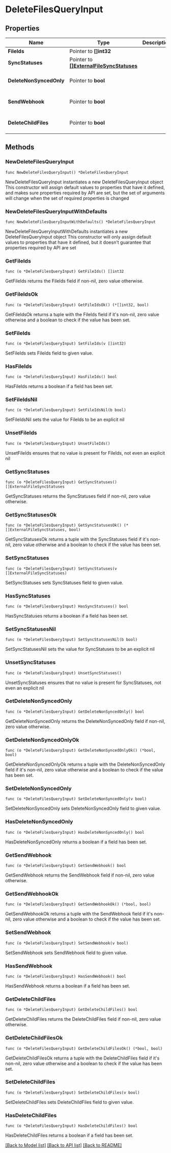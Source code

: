 # DeleteFilesQueryInput

## Properties

Name | Type | Description | Notes
------------ | ------------- | ------------- | -------------
**FileIds** | Pointer to **[]int32** |  | [optional] 
**SyncStatuses** | Pointer to [**[]ExternalFileSyncStatuses**](ExternalFileSyncStatuses.md) |  | [optional] 
**DeleteNonSyncedOnly** | Pointer to **bool** |  | [optional] [default to false]
**SendWebhook** | Pointer to **bool** |  | [optional] [default to false]
**DeleteChildFiles** | Pointer to **bool** |  | [optional] [default to false]

## Methods

### NewDeleteFilesQueryInput

`func NewDeleteFilesQueryInput() *DeleteFilesQueryInput`

NewDeleteFilesQueryInput instantiates a new DeleteFilesQueryInput object
This constructor will assign default values to properties that have it defined,
and makes sure properties required by API are set, but the set of arguments
will change when the set of required properties is changed

### NewDeleteFilesQueryInputWithDefaults

`func NewDeleteFilesQueryInputWithDefaults() *DeleteFilesQueryInput`

NewDeleteFilesQueryInputWithDefaults instantiates a new DeleteFilesQueryInput object
This constructor will only assign default values to properties that have it defined,
but it doesn't guarantee that properties required by API are set

### GetFileIds

`func (o *DeleteFilesQueryInput) GetFileIds() []int32`

GetFileIds returns the FileIds field if non-nil, zero value otherwise.

### GetFileIdsOk

`func (o *DeleteFilesQueryInput) GetFileIdsOk() (*[]int32, bool)`

GetFileIdsOk returns a tuple with the FileIds field if it's non-nil, zero value otherwise
and a boolean to check if the value has been set.

### SetFileIds

`func (o *DeleteFilesQueryInput) SetFileIds(v []int32)`

SetFileIds sets FileIds field to given value.

### HasFileIds

`func (o *DeleteFilesQueryInput) HasFileIds() bool`

HasFileIds returns a boolean if a field has been set.

### SetFileIdsNil

`func (o *DeleteFilesQueryInput) SetFileIdsNil(b bool)`

 SetFileIdsNil sets the value for FileIds to be an explicit nil

### UnsetFileIds
`func (o *DeleteFilesQueryInput) UnsetFileIds()`

UnsetFileIds ensures that no value is present for FileIds, not even an explicit nil
### GetSyncStatuses

`func (o *DeleteFilesQueryInput) GetSyncStatuses() []ExternalFileSyncStatuses`

GetSyncStatuses returns the SyncStatuses field if non-nil, zero value otherwise.

### GetSyncStatusesOk

`func (o *DeleteFilesQueryInput) GetSyncStatusesOk() (*[]ExternalFileSyncStatuses, bool)`

GetSyncStatusesOk returns a tuple with the SyncStatuses field if it's non-nil, zero value otherwise
and a boolean to check if the value has been set.

### SetSyncStatuses

`func (o *DeleteFilesQueryInput) SetSyncStatuses(v []ExternalFileSyncStatuses)`

SetSyncStatuses sets SyncStatuses field to given value.

### HasSyncStatuses

`func (o *DeleteFilesQueryInput) HasSyncStatuses() bool`

HasSyncStatuses returns a boolean if a field has been set.

### SetSyncStatusesNil

`func (o *DeleteFilesQueryInput) SetSyncStatusesNil(b bool)`

 SetSyncStatusesNil sets the value for SyncStatuses to be an explicit nil

### UnsetSyncStatuses
`func (o *DeleteFilesQueryInput) UnsetSyncStatuses()`

UnsetSyncStatuses ensures that no value is present for SyncStatuses, not even an explicit nil
### GetDeleteNonSyncedOnly

`func (o *DeleteFilesQueryInput) GetDeleteNonSyncedOnly() bool`

GetDeleteNonSyncedOnly returns the DeleteNonSyncedOnly field if non-nil, zero value otherwise.

### GetDeleteNonSyncedOnlyOk

`func (o *DeleteFilesQueryInput) GetDeleteNonSyncedOnlyOk() (*bool, bool)`

GetDeleteNonSyncedOnlyOk returns a tuple with the DeleteNonSyncedOnly field if it's non-nil, zero value otherwise
and a boolean to check if the value has been set.

### SetDeleteNonSyncedOnly

`func (o *DeleteFilesQueryInput) SetDeleteNonSyncedOnly(v bool)`

SetDeleteNonSyncedOnly sets DeleteNonSyncedOnly field to given value.

### HasDeleteNonSyncedOnly

`func (o *DeleteFilesQueryInput) HasDeleteNonSyncedOnly() bool`

HasDeleteNonSyncedOnly returns a boolean if a field has been set.

### GetSendWebhook

`func (o *DeleteFilesQueryInput) GetSendWebhook() bool`

GetSendWebhook returns the SendWebhook field if non-nil, zero value otherwise.

### GetSendWebhookOk

`func (o *DeleteFilesQueryInput) GetSendWebhookOk() (*bool, bool)`

GetSendWebhookOk returns a tuple with the SendWebhook field if it's non-nil, zero value otherwise
and a boolean to check if the value has been set.

### SetSendWebhook

`func (o *DeleteFilesQueryInput) SetSendWebhook(v bool)`

SetSendWebhook sets SendWebhook field to given value.

### HasSendWebhook

`func (o *DeleteFilesQueryInput) HasSendWebhook() bool`

HasSendWebhook returns a boolean if a field has been set.

### GetDeleteChildFiles

`func (o *DeleteFilesQueryInput) GetDeleteChildFiles() bool`

GetDeleteChildFiles returns the DeleteChildFiles field if non-nil, zero value otherwise.

### GetDeleteChildFilesOk

`func (o *DeleteFilesQueryInput) GetDeleteChildFilesOk() (*bool, bool)`

GetDeleteChildFilesOk returns a tuple with the DeleteChildFiles field if it's non-nil, zero value otherwise
and a boolean to check if the value has been set.

### SetDeleteChildFiles

`func (o *DeleteFilesQueryInput) SetDeleteChildFiles(v bool)`

SetDeleteChildFiles sets DeleteChildFiles field to given value.

### HasDeleteChildFiles

`func (o *DeleteFilesQueryInput) HasDeleteChildFiles() bool`

HasDeleteChildFiles returns a boolean if a field has been set.


[[Back to Model list]](../README.md#documentation-for-models) [[Back to API list]](../README.md#documentation-for-api-endpoints) [[Back to README]](../README.md)


